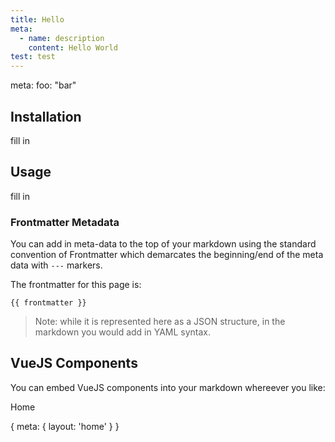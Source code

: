 ```yaml
---
title: Hello
meta:
  - name: description
    content: Hello World
test: test
---
```


<route lang="yaml">
meta:
  foo: "bar"
</route>

## Installation

fill in

## Usage

fill in

### Frontmatter Metadata

You can add in meta-data to the top of your markdown using the standard convention of Frontmatter which demarcates the beginning/end of the meta data with `---` markers.

The frontmatter for this page is:

```!#json heading="frontmatter"
{{ frontmatter }}
```

> Note: while it is represented here as a JSON structure, in the markdown you would add in YAML syntax.

## VueJS Components

You can embed VueJS components into your markdown whereever you like:

<Counter />

<router-link to="/">Home</router-link>

<route>
{
  meta: {
    layout: 'home'
  }
}
</route>
